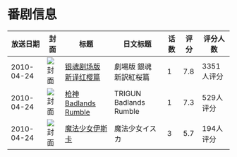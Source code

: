 # 番剧信息

|放送日期|封面|标题|日文标题|话数|评分|评分人数|
|---|---|---|---|---|---|---|
|2010-04-24|![封面](https://lain.bgm.tv/pic/cover/c/60/dc/4475_ZATYj.jpg)|[银魂剧场版 新译红樱篇](https://bangumi.tv/subject/4475)|劇場版 銀魂 新訳紅桜篇|1|7.8|3351人评分|
|2010-04-24|![封面](https://lain.bgm.tv/pic/cover/c/bc/9d/10782_XX442.jpg)|[枪神 Badlands Rumble](https://bangumi.tv/subject/10782)|TRIGUN Badlands Rumble|1|7.3|529人评分|
|2010-04-24|![封面](https://bangumi.tv/img/no_icon_subject.png)|[魔法少女伊斯卡](https://bangumi.tv/subject/45919)|魔法少女イスカ|3|5.7|194人评分|
